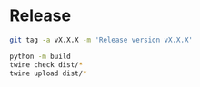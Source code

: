 # Release

```bash
git tag -a vX.X.X -m 'Release version vX.X.X'
```

```bash
python -m build
twine check dist/*
twine upload dist/*
```
